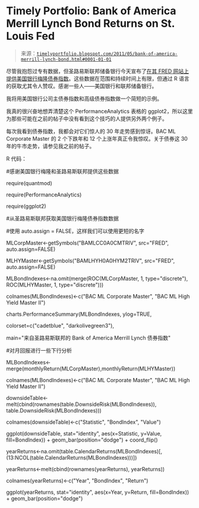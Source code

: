<!--yml

category: 未分类

date: 2024-05-18 15:16:54

-->

# Timely Portfolio: Bank of America Merrill Lynch Bond Returns on St. Louis Fed

> 来源：[`timelyportfolio.blogspot.com/2011/05/bank-of-america-merrill-lynch-bond.html#0001-01-01`](http://timelyportfolio.blogspot.com/2011/05/bank-of-america-merrill-lynch-bond.html#0001-01-01)

尽管我抱怨过专有数据，但圣路易斯联邦储备银行今天宣布了[在其 FRED 网站上提供美国银行梅隆债券指数](http://research.stlouisfed.org/fred2/release?rid=209&filter%5B0%5D=units&filter%5B1%5D=Index)。这些数据在范围和持续时间上有限，但通过 R 语言的获取尤其令人赞叹。感谢一些人——美国银行和联邦储备银行。

我将用美国银行公司主债券指数和高级债券指数做一个简短的示例。

我真的很兴奋地想弄清楚这个 PerformanceAnalytics 表格的 ggplot2，所以这里为那些可能在之前的帖子中没有看到这个技巧的人提供另外两个例子。

每次我看到债券指数，我都会对它们惊人的 30 年走势感到惊讶。BAC ML Corporate Master 的 2 个下跌年和 12 个上涨年真正令我惊叹。关于债券这 30 年的牛市走势，请参见我之前的帖子。

R 代码：

#感谢美国银行梅隆和圣路易斯联邦提供这些数据

require(quantmod)

require(PerformanceAnalytics)

require(ggplot2)

#从圣路易斯联邦获取美国银行梅隆债券指数数据

#使用 auto.assign = FALSE，这样我们可以使用更短的名字

MLCorpMaster<-getSymbols("BAMLCC0A0CMTRIV", src="FRED", auto.assign=FALSE)

MLHYMaster<-getSymbols("BAMLHYH0A0HYM2TRIV", src="FRED", auto.assign=FALSE)

MLBondIndexes<-na.omit(merge(ROC(MLCorpMaster, 1, type="discrete"), ROC(MLHYMaster, 1, type="discrete")))

colnames(MLBondIndexes)<-c("BAC ML Corporate Master", "BAC ML High Yield Master II")

charts.PerformanceSummary(MLBondIndexes, ylog=TRUE,

colorset=c("cadetblue", "darkolivegreen3"),

main="来自圣路易斯联邦的 Bank of America Merrill Lynch 债券指数"

#对月回报进行一些下行分析

MLBondIndexes<-merge(monthlyReturn(MLCorpMaster),monthlyReturn(MLHYMaster))

colnames(MLBondIndexes)<-c("BAC ML Corporate Master", "BAC ML High Yield Master II")

downsideTable<-melt(cbind(rownames(table.DownsideRisk(MLBondIndexes)), table.DownsideRisk(MLBondIndexes)))

colnames(downsideTable)<-c("Statistic", "BondIndex", "Value")

ggplot(downsideTable, stat="identity", aes(x=Statistic, y=Value, fill=BondIndex)) + geom_bar(position="dodge") + coord_flip()

yearReturns<-na.omit(table.CalendarReturns(MLBondIndexes)[, (13:NCOL(table.CalendarReturns(MLBondIndexes)))])

yearReturns<-melt(cbind(rownames(yearReturns), yearReturns))

colnames(yearReturns)<-c("Year", "BondIndex", "Return")

ggplot(yearReturns, stat="identity", aes(x=Year, y=Return, fill=BondIndex)) + geom_bar(position="dodge")
